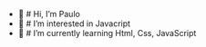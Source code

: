 - 👋 # Hi, I’m Paulo
- 👀 # I’m interested in Javacript
- 🌱 # I’m currently learning Html, Css, JavaScript
